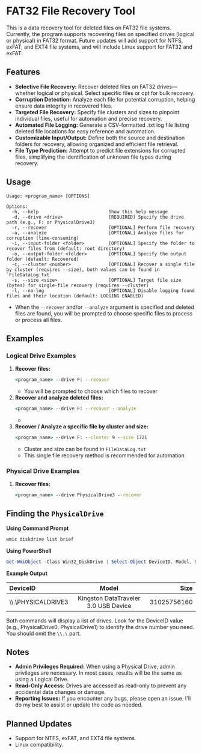 # FAT32 File Recovery Tool

This is a data recovery tool for deleted files on FAT32 file systems. Currently, the program supports recovering files on specified drives (logical or physical) in FAT32 format. Future updates will add support for NTFS, exFAT, and EXT4 file systems, and will include Linux support for FAT32 and exFAT.

## Features
- **Selective File Recovery:** Recover deleted files on FAT32 drives—whether logical or physical. Select specific files or opt for bulk recovery.
- **Corruption Detection:** Analyze each file for potential corruption, helping ensure data integrity in recovered files.
- **Targeted File Recovery:** Specify file clusters and sizes to pinpoint individual files, useful for automation and precise recovery.
- **Automated File Logging:** Generate a CSV-formatted .txt log file listing deleted file locations for easy reference and automation.
- **Customizable Input/Output:** Define both the source and destination folders for recovery, allowing organized and efficient file retrieval.
- **File Type Prediction:** Attempt to predict file extensions for corrupted files, simplifying the identification of unknown file types during recovery.

## Usage

```
Usage: <program_name> [OPTIONS]

Options:
  -h, --help                          Show this help message
  -d, --drive <drive>                 [REQUIRED] Specify the drive path (e.g., F: or PhysicalDrive3)
  -r, --recover                       [OPTIONAL] Perform file recovery
  -a, --analyze                       [OPTIONAL] Analyze files for corruption (time-consuming)
  -i, --input-folder <folder>         [OPTIONAL] Specify the folder to recover files from (default: root directory)
  -o, --output-folder <folder>        [OPTIONAL] Specify the output folder (default: Recovered)
  -c, --cluster <number>              [OPTIONAL] Recover a single file by cluster (requires --size), both values can be found in `FileDataLog.txt`
  -s, --size <size>                   [OPTIONAL] Target file size (bytes) for single-file recovery (requires --cluster)
  -l, --no-log                        [OPTIONAL] Disable logging found files and their location (default: LOGGING ENABLED)
```
* When the `--recover` and/or `--analyze` argument is specified and deleted files are found, you will be prompted to choose specific files to process or process all files.

## Examples

### Logical Drive Examples
1. **Recover files:**
    ```cmd
    <program_name> --drive F: --recover
    ```
    - You will be prompted to choose which files to recover
2. **Recover and analyze deleted files:**
    ```cmd
    <program_name> --drive F: --recover --analyze
    ```
    - 
3. **Recover / Analyze a specific file by cluster and size:**
    ```cmd
    <program_name> --drive F: --cluster 9 --size 1721
    ```
    - Cluster and size can be found in `FileDataLog.txt`
    - This single file recovery method is recommended for automation

### Physical Drive Examples
1. **Recover files:**
    ```cmd
    <program_name> --drive PhysicalDrive3 --recover
    ```

## Finding the `PhysicalDrive`

**Using Command Prompt**
```bash
wmic diskdrive list brief
```
**Using PowerShell**
```powershell
Get-WmiObject -Class Win32_DiskDrive | Select-Object DeviceID, Model, Size
```
**Example Output**

| DeviceID           | Model                                |         Size |
| :---               | :----:                               | ---:         |
| \\\\.\\PHYSICALDRIVE3 | Kingston DataTraveler 3.0 USB Device |  31025756160 |

Both commands will display a list of drives. Look for the DeviceID value (e.g., PhysicalDrive0, PhysicalDrive1) to identify the drive number you need. You should omit the `\\.\` part.

## Notes
- **Admin Privileges Required:** When using a Physical Drive, admin privileges are necessary. In most cases, results will be the same as using a Logical Drive.
- **Read-Only Access:** Drives are accessed as read-only to prevent any accidental data changes or damage.
- **Reporting Issues:** If you encounter any bugs, please open an issue. I'll do my best to assist or update the code as needed.

## Planned Updates
- Support for NTFS, exFAT, and EXT4 file systems.
- Linux compatibility.